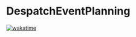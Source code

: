 # DespatchEventPlanning

[![wakatime](https://wakatime.com/badge/user/7f37e90f-f154-4e8a-ae5b-75b5dde3d503/project/76fa61ea-d7c0-432a-9b3a-ae8239dd6d57.svg)](https://wakatime.com/badge/user/7f37e90f-f154-4e8a-ae5b-75b5dde3d503/project/76fa61ea-d7c0-432a-9b3a-ae8239dd6d57)
